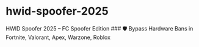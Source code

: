 # hwid-spoofer-2025
 HWID Spoofer 2025 – FC Spoofer Edition   ### 🛡️ Bypass Hardware Bans in Fortnite, Valorant, Apex, Warzone, Roblox
